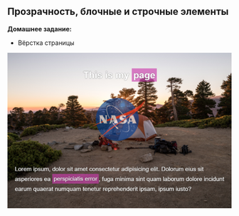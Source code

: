 
## Прозрачность, блочные и строчные элементы

**Домашнее задание:**
- Вёрстка страницы

<img src="./img/img1.png" />
